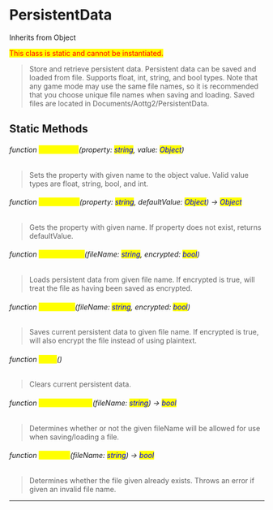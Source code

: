 # PersistentData
Inherits from Object

<mark style="color:red;">This class is static and cannot be instantiated.</mark>

> Store and retrieve persistent data. Persistent data can be saved and loaded from file. Supports float, int, string, and bool types.             Note that any game mode may use the same file names, so it is recommended that you choose unique file names when saving and loading.             Saved files are located in Documents/Aottg2/PersistentData.
## Static Methods
###### function <mark style="color:yellow;">SetProperty</mark>(property: <mark style="color:blue;">string</mark>, value: <mark style="color:blue;">Object</mark>)
> Sets the property with given name to the object value. Valid value types are float, string, bool, and int.

###### function <mark style="color:yellow;">GetProperty</mark>(property: <mark style="color:blue;">string</mark>, defaultValue: <mark style="color:blue;">Object</mark>) → <mark style="color:blue;">Object</mark>
> Gets the property with given name. If property does not exist, returns defaultValue.

###### function <mark style="color:yellow;">LoadFromFile</mark>(fileName: <mark style="color:blue;">string</mark>, encrypted: <mark style="color:blue;">bool</mark>)
> Loads persistent data from given file name. If encrypted is true, will treat the file as having been saved as encrypted.

###### function <mark style="color:yellow;">SaveToFile</mark>(fileName: <mark style="color:blue;">string</mark>, encrypted: <mark style="color:blue;">bool</mark>)
> Saves current persistent data to given file name. If encrypted is true, will also encrypt the file instead of using plaintext.

###### function <mark style="color:yellow;">Clear</mark>()
> Clears current persistent data.

###### function <mark style="color:yellow;">IsValidFileName</mark>(fileName: <mark style="color:blue;">string</mark>) → <mark style="color:blue;">bool</mark>
> Determines whether or not the given fileName will be allowed for use when saving/loading a file.

###### function <mark style="color:yellow;">FileExists</mark>(fileName: <mark style="color:blue;">string</mark>) → <mark style="color:blue;">bool</mark>
> Determines whether the file given already exists. Throws an error if given an invalid file name.


---

